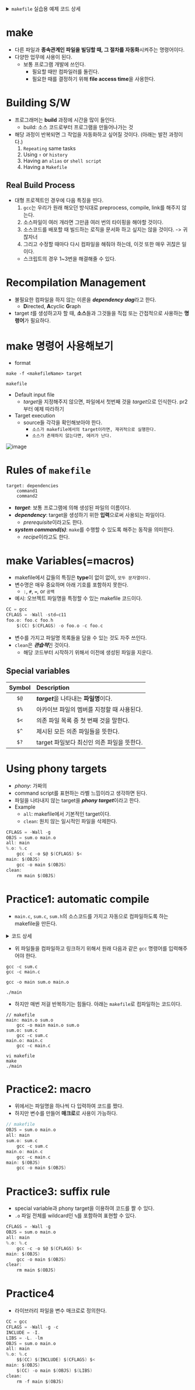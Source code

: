 <details><summary><code>makefile</code> 실습용 예제 코드 상세</summary>
<div markdown="1">

```main.c
// main.c
#include <stdio.h>
#include <stdlib.h>
#include "sum.h"

int main(int argc, char *argv[]) {
    int c;
    c = sum(1, 2);
    printf("The sum of 1 and 2 is %d\n", c);
    exit(0);
}
```
```sum.c
// sum.c
int sum(int a, int b) {}
    int c;
    c = a + b;
    return c;
```
```c
// sum.h
#ifndef _SUM_H_
#define _SUM_H_

int sum(int a, int b);

#endif
```
</div></details>

# make
- 다른 파일과 **종속관계인 파일을 빌딩할 때, 그 절차를 자동화**시켜주는 명령어이다.
- 다양한 업무에 사용이 된다.
    - 보통 프로그램 개발에 쓰인다.
        - 필요할 때만 컴파일러를 돌린다.
        - 필요한 때를 결정하기 위해 **file access time**을 사용한다.

# Building S/W
- 프로그래머는 **build** 과정에 시간을 많이 들인다.
    - build: 소스 코드로부터 프로그램을 만들어나가는 것
- 해당 과정이 반복되면 그 작업을 자동화하고 싶어질 것이다. (아래는 발전 과정이다.)
    1. `Repeating` same tasks
    2. Using `↑` or `history`
    3. Having an `alias` or `shell script`
    4. Having a `Makefile`
## Real Build Process
- 대형 프로젝트인 경우에 다음 특징을 띤다.
    1. `gcc`는 우리가 원래 해오던 방식대로 preprocess, compile, link를 해주지 않는다.
    2. 소스파일이 여러 개라면 그만큼 여러 번의 타이핑을 해야할 것이다.
    3. 소스코드를 배포할 때 빌드하는 로직을 문서화 하고 싶지는 않을 것이다. -> 귀찮자너
    4. 그리고 수정할 때마다 다시 컴파일을 해줘야 하는데, 이것 또한 매우 귀찮은 일이다.
    - 스크립트의 경우 1~3번을 해결해줄 수 있다.

# Recompilation Management
- 불필요한 컴파일을 하지 않는 이론을 ***dependency dag***라고 한다. 
    - **D**irected, **A**cyclic **G**raph
- target *t*를 생성하고자 할 때, **소스**들과 그것들을 직접 또는 간접적으로 사용하는 **명령어**가 필요하다.

# make 명령어 사용해보기
- format
```shell
make -f <makefileName> target
```
```shell
makefile
```
- Default input file
    - *target*을 지정해주지 않으면, 파일에서 첫번째 것을 *target*으로 인식한다.
    pr2부터 예제 따라하기
- Target execution
    - source들 각각을 확인해보아야 한다.
        - `소스가 makefile에서의 target이라면, 재귀적으로 실행한다.`
        - `소스가 존재하지 않는다면, 에러가 난다.`

![image](https://github.com/redzzzi/UnixSystem24spring/assets/127263392/d4bebbdc-c98f-491d-971a-7a7b3ce9c094)

# Rules of `makefile`
```shell
target: dependencies
    command1
    command2
```
- ***target***: 보통 프로그램에 의해 생성된 파일의 이름이다.
- ***dependency***: target을 생성하기 위한 **입력**으로써 사용되는 파일이다.
    - *prerequisite*이라고도 한다. 
- ***system command(s)***: `make`를 수행할 수 있도록 해주는 동작을 의미한다.
    - *recipe*이라고도 한다.

# make **Variables(=macros)**
- makefile에서 값들의 특징은 **type**이 없이 없이, `모두 문자열이다.`
- 변수명은 매우 중요하며 아래 기호를 포함하지 못한다.
    - `:`, `#`, `=`, or `공백`
- 예시: 오브젝트 파일명을 특정할 수 있는 makefile 코드이다.
```c
CC = gcc
CFLAGS = -Wall -std=c11
foo.o: foo.c foo.h
    $(CC) $(CFLAGS) -o foo.o -c foo.c
```

- 변수를 가지고 파일명 목록들을 담을 수 있는 것도 자주 쓰인다.
- `clean`은 ***관습적***인 것이다.
    - 해당 코드부터 시작하기 위해서 이전에 생성된 파일을 지운다.

## Special variables
| Symbol | Description |
| :---: | :--- |
| `$@` | ***target***을 나타내는 **파일명**이다. |
| `$%` | 아카이브 파일의 멤버를 지정할 때 사용된다. |
| `$<` | 의존 파일 목록 중 첫 번째 것을 말한다. |
| `$^` | 제시된 모든 의존 파일들을 뜻한다. |
| `$?` | target 파일보다 최신인 의존 파일을 뜻한다. |

# Using **phony targets**
- *phony*: 가짜의
- command script를 표현하는 라벨 느낌이라고 생각하면 된다.
- 파일을 나타내지 않는 target을 ***phony target***이라고 한다.
- Example
    - `all`: makefile에서 기본적인 target이다.
    - `clean`: 원치 않는 일시적인 파일을 삭제한다.
```c
CFLAGS = -Wall -g
OBJS = sum.o main.o
all: main
%.o: %.c
    gcc -c -o $@ $(CFLAGS) $<
main: $(OBJS)
    gcc -o main $(OBJS)
clean:
    rm main $(OBJS)
```

# Practice1: automatic compile
- `main.c`, `sum.c`, `sum.h`의 소스코드를 가지고 자동으로 컴파일하도록 하는 makefile을 만든다.

<details><summary>코드 상세</summary>
<div markdown="1">

```main.c
// main.c
#include <stdio.h>
#include <stdlib.h>
#include "sum.h"

int main(int argc, char *argv[]) {
    int c;
    c = sum(1, 2);
    printf("The sum of 1 and 2 is %d\n", c);
    exit(0);
}
```
```sum.c
// sum.c
int sum(int a, int b) {}
    int c;
    c = a + b;
    return c;
```
```c
// sum.h
#ifndef _SUM_H_
#define _SUM_H_

int sum(int a, int b);

#endif
```

</div></details>

- 위 파일들을 컴파일하고 링크하기 위해서 원래 다음과 같은 `gcc` 명령어를 입력해주어야 한다.
```shell
gcc -c sum.c
gcc -c main.c

gcc -o main sum.o main.o
```
```shell
./main
```
- 하지만 매번 저걸 반복하기는 힘들다. 아래는 `makefile`로 컴파일하는 코드이다.
```shell
// makefile
main: main.o sum.o
    gcc -o main main.o sum.o
sum.o: sum.c
    gcc -c sum.c
main.o: main.c
    gcc -c main.c
```
```shell
vi makefile
make
./main
```

# Practice2: macro
- 위에서는 파일명을 하나씩 다 입력하여 코드를 짰다.
- 하지만 변수를 만들어 **매크로**로 사용이 가능하다.
```c
// makefile
OBJS = sum.o main.o
all: main
sum.o: sum.c
    gcc -c sum.c
main.o: main.c
    gcc -c main.c
main: $(OBJS)
    gcc -o main $(OBJS)
```

# Practice3: suffix rule
- special variable과 phony target을 이용하여 코드를 짤 수 있다.
- `.o` 파일 전체를 wildcard인 `%`를 포함하여 표현할 수 있다.
```c
CFLAGS = -Wall -g
OBJS = sum.o main.o
all: main
%.o: %.c
    gcc -c -o $@ $(CFLAGS) $<
main: $(OBJS)
    gcc -o main $(OBJS)
clear:
    rm main $(OBJS)
```

# Practice4
- 라이브러리 파일을 변수 매크로로 정의한다.
```c
CC = gcc
CFLAGS = -Wall -g -c
INCLUDE = -I.
LIBS = -L. -lm
OBJS = sum.o main.o
all: main
%.o: %.c
    $$(CC) $(INCLUDE) $(CFLAGS) $<
main: $(OBJS)
    $(CC) -o main $(OBJS) $(LIBS)
clean:
    rm -f main $(OBJS)
```
